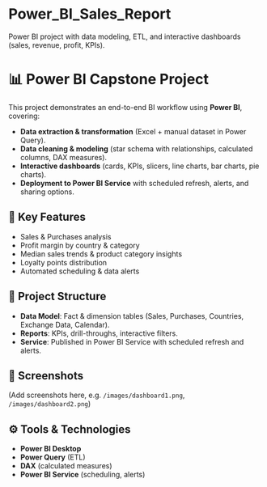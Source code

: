 # Power_BI_Sales_Report
 Power BI project with data modeling, ETL, and interactive dashboards (sales, revenue, profit, KPIs).


# 📊 Power BI Capstone Project  

This project demonstrates an end-to-end BI workflow using **Power BI**, covering:  
- **Data extraction & transformation** (Excel + manual dataset in Power Query).  
- **Data cleaning & modeling** (star schema with relationships, calculated columns, DAX measures).  
- **Interactive dashboards** (cards, KPIs, slicers, line charts, bar charts, pie charts).  
- **Deployment to Power BI Service** with scheduled refresh, alerts, and sharing options.  

## 🚀 Key Features  
- Sales & Purchases analysis  
- Profit margin by country & category  
- Median sales trends & product category insights  
- Loyalty points distribution  
- Automated scheduling & data alerts  

## 📂 Project Structure  
- **Data Model**: Fact & dimension tables (Sales, Purchases, Countries, Exchange Data, Calendar).  
- **Reports**: KPIs, drill-throughs, interactive filters.  
- **Service**: Published in Power BI Service with scheduled refresh and alerts.  

## 📸 Screenshots  
(Add screenshots here, e.g. `/images/dashboard1.png`, `/images/dashboard2.png`)  

## ⚙️ Tools & Technologies  
- **Power BI Desktop**  
- **Power Query** (ETL)  
- **DAX** (calculated measures)  
- **Power BI Service** (scheduling, alerts)  
